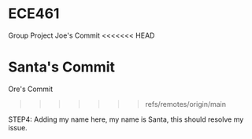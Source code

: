 # ECE461
Group Project
Joe's Commit
<<<<<<< HEAD

Santa's Commit
=======
Ore's Commit
>>>>>>> refs/remotes/origin/main

STEP4:
Adding my name here, 
my name is Santa, 
this should resolve my issue.
